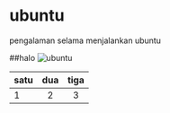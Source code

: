 # ubuntu
pengalaman selama menjalankan ubuntu

##halo
![ubuntu](https://assets.ubuntu.com/v1/c6504e94-Dell_XPS_Laptop_Front-Desktop.png?h=350)

|satu|dua|tiga|
|----|:--:|:--:|
|1   |2   |3   |
